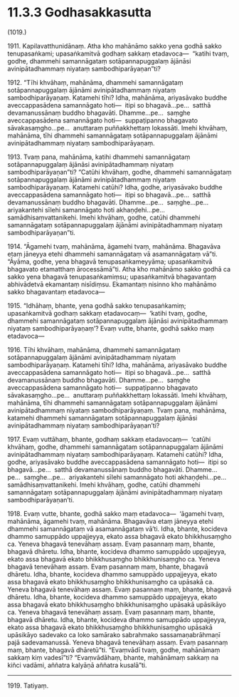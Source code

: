 

# 11.3.3 Godhasakkasutta




(1019.)

1911\. Kapilavatthunidānaṃ. Atha kho mahānāmo sakko yena godhā sakko tenupasaṅkami; upasaṅkamitvā godhaṃ sakkaṃ etadavoca—  “katihi tvaṃ, godhe, dhammehi samannāgataṃ sotāpannapuggalaṃ ājānāsi avinipātadhammaṃ niyataṃ sambodhiparāyaṇan”ti?

1912\. “Tīhi khvāhaṃ, mahānāma, dhammehi samannāgataṃ sotāpannapuggalaṃ ājānāmi avinipātadhammaṃ niyataṃ sambodhiparāyaṇaṃ. Katamehi tīhi? Idha, mahānāma, ariyasāvako buddhe aveccappasādena samannāgato hoti—  itipi so bhagavā…pe…  satthā devamanussānaṃ buddho bhagavāti. Dhamme…pe…  saṃghe aveccappasādena samannāgato hoti—  suppaṭipanno bhagavato sāvakasaṃgho…pe…  anuttaraṃ puññakkhettaṃ lokassāti. Imehi khvāhaṃ, mahānāma, tīhi dhammehi samannāgataṃ sotāpannapuggalaṃ ājānāmi avinipātadhammaṃ niyataṃ sambodhiparāyaṇaṃ.

1913\. Tvaṃ pana, mahānāma, katihi dhammehi samannāgataṃ sotāpannapuggalaṃ ājānāsi avinipātadhammaṃ niyataṃ sambodhiparāyaṇan”ti? “Catūhi khvāhaṃ, godhe, dhammehi samannāgataṃ sotāpannapuggalaṃ ājānāmi avinipātadhammaṃ niyataṃ sambodhiparāyaṇaṃ. Katamehi catūhi? Idha, godhe, ariyasāvako buddhe aveccappasādena samannāgato hoti—  itipi so bhagavā…pe…  satthā devamanussānaṃ buddho bhagavāti. Dhamme…pe…  saṃghe…pe…  ariyakantehi sīlehi samannāgato hoti akhaṇḍehi…pe…  samādhisaṃvattanikehi. Imehi khvāhaṃ, godhe, catūhi dhammehi samannāgataṃ sotāpannapuggalaṃ ājānāmi avinipātadhammaṃ niyataṃ sambodhiparāyaṇan”ti.

1914\. “Āgamehi tvaṃ, mahānāma, āgamehi tvaṃ, mahānāma. Bhagavāva etaṃ jāneyya etehi dhammehi samannāgataṃ vā asamannāgataṃ vā”ti. “Āyāma, godhe, yena bhagavā tenupasaṅkameyyāma; upasaṅkamitvā bhagavato etamatthaṃ ārocessāmā”ti. Atha kho mahānāmo sakko godhā ca sakko yena bhagavā tenupasaṅkamiṃsu; upasaṅkamitvā bhagavantaṃ abhivādetvā ekamantaṃ nisīdiṃsu. Ekamantaṃ nisinno kho mahānāmo sakko bhagavantaṃ etadavoca—

1915\. “Idhāhaṃ, bhante, yena godhā sakko tenupasaṅkamiṃ; upasaṅkamitvā godhaṃ sakkaṃ etadavocaṃ—  ‘katihi tvaṃ, godhe, dhammehi samannāgataṃ sotāpannapuggalaṃ ājānāsi avinipātadhammaṃ niyataṃ sambodhiparāyaṇaṃ’? Evaṃ vutte, bhante, godhā sakko maṃ etadavoca—

1916\. Tīhi khvāhaṃ, mahānāma, dhammehi samannāgataṃ sotāpannapuggalaṃ ājānāmi avinipātadhammaṃ niyataṃ sambodhiparāyaṇaṃ. Katamehi tīhi? Idha, mahānāma, ariyasāvako buddhe aveccappasādena samannāgato hoti—  itipi so bhagavā…pe…  satthā devamanussānaṃ buddho bhagavāti. Dhamme…pe…  saṃghe aveccappasādena samannāgato hoti—  suppaṭipanno bhagavato sāvakasaṃgho…pe…  anuttaraṃ puññakkhettaṃ lokassāti. Imehi khvāhaṃ, mahānāma, tīhi dhammehi samannāgataṃ sotāpannapuggalaṃ ājānāmi avinipātadhammaṃ niyataṃ sambodhiparāyaṇaṃ. Tvaṃ pana, mahānāma, katamehi dhammehi samannāgataṃ sotāpannapuggalaṃ ājānāsi avinipātadhammaṃ niyataṃ sambodhiparāyaṇan’ti?

1917\. Evaṃ vuttāhaṃ, bhante, godhaṃ sakkaṃ etadavocaṃ—  ‘catūhi khvāhaṃ, godhe, dhammehi samannāgataṃ sotāpannapuggalaṃ ājānāmi avinipātadhammaṃ niyataṃ sambodhiparāyaṇaṃ. Katamehi catūhi? Idha, godhe, ariyasāvako buddhe aveccappasādena samannāgato hoti—  itipi so bhagavā…pe…  satthā devamanussānaṃ buddho bhagavāti. Dhamme…pe…  saṃghe…pe…  ariyakantehi sīlehi samannāgato hoti akhaṇḍehi…pe…  samādhisaṃvattanikehi. Imehi khvāhaṃ, godhe, catūhi dhammehi samannāgataṃ sotāpannapuggalaṃ ājānāmi avinipātadhammaṃ niyataṃ sambodhiparāyaṇan’ti.

1918\. Evaṃ vutte, bhante, godhā sakko maṃ etadavoca—  ‘āgamehi tvaṃ, mahānāma, āgamehi tvaṃ, mahānāma. Bhagavāva etaṃ jāneyya etehi dhammehi samannāgataṃ vā asamannāgataṃ vā’ti. Idha, bhante, kocideva dhammo samuppādo uppajjeyya, ekato assa bhagavā ekato bhikkhusaṃgho ca. Yeneva bhagavā tenevāhaṃ assaṃ. Evaṃ pasannaṃ maṃ, bhante, bhagavā dhāretu. Idha, bhante, kocideva dhammo samuppādo uppajjeyya, ekato assa bhagavā ekato bhikkhusaṃgho bhikkhunisaṃgho ca. Yeneva bhagavā tenevāhaṃ assaṃ. Evaṃ pasannaṃ maṃ, bhante, bhagavā dhāretu. Idha, bhante, kocideva dhammo samuppādo uppajjeyya, ekato assa bhagavā ekato bhikkhusaṃgho bhikkhunisaṃgho ca upāsakā ca. Yeneva bhagavā tenevāhaṃ assaṃ. Evaṃ pasannaṃ maṃ, bhante, bhagavā dhāretu. Idha, bhante, kocideva dhammo samuppādo uppajjeyya, ekato assa bhagavā ekato bhikkhusaṃgho bhikkhunisaṃgho upāsakā upāsikāyo ca. Yeneva bhagavā tenevāhaṃ assaṃ. Evaṃ pasannaṃ maṃ, bhante, bhagavā dhāretu. Idha, bhante, kocideva dhammo samuppādo uppajjeyya, ekato assa bhagavā ekato bhikkhusaṃgho bhikkhunisaṃgho upāsakā upāsikāyo sadevako ca loko samārako sabrahmako sassamaṇabrāhmaṇī pajā sadevamanussā. Yeneva bhagavā tenevāhaṃ assaṃ. Evaṃ pasannaṃ maṃ, bhante, bhagavā dhāretū”ti. “Evaṃvādī tvaṃ, godhe, mahānāmaṃ sakkaṃ kiṃ vadesī”ti? “Evaṃvādāhaṃ, bhante, mahānāmaṃ sakkaṃ na kiñci vadāmi, aññatra kalyāṇā aññatra kusalā”ti.

---

1919\. Tatiyaṃ.





